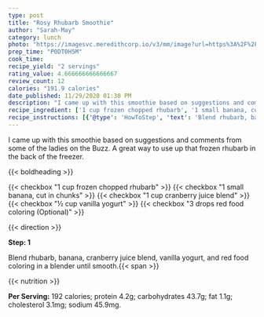 ```yaml
---
type: post
title: "Rosy Rhubarb Smoothie"
author: "Sarah-May"
category: lunch
photo: "https://imagesvc.meredithcorp.io/v3/mm/image?url=https%3A%2F%2Fimages.media-allrecipes.com%2Fuserphotos%2F5427726.jpg"
prep_time: "P0DT0H5M"
cook_time: 
recipe_yield: "2 servings"
rating_value: 4.666666666666667
review_count: 12
calories: "191.9 calories"
date_published: 11/29/2020 01:30 PM
description: "I came up with this smoothie based on suggestions and comments from some of the ladies on the Buzz. A great way to use up that frozen rhubarb in the back of the freezer."
recipe_ingredient: ['1 cup frozen chopped rhubarb', '1 small banana, cut in chunks', '1 cup cranberry juice blend', '½ cup vanilla yogurt', '3 drops red food coloring']
recipe_instructions: [{'@type': 'HowToStep', 'text': 'Blend rhubarb, banana, cranberry juice blend, vanilla yogurt, and red food coloring in a blender until smooth.\n'}]
---
```


I came up with this smoothie based on suggestions and comments from some of the ladies on the Buzz. A great way to use up that frozen rhubarb in the back of the freezer. 

{{< boldheading >}}

{{< checkbox "1 cup frozen chopped rhubarb" >}}
{{< checkbox "1 small banana, cut in chunks" >}}
{{< checkbox "1 cup cranberry juice blend" >}}
{{< checkbox "½ cup vanilla yogurt" >}}
{{< checkbox "3 drops red food coloring  (Optional)" >}}


{{< direction >}}

**Step: 1**

Blend rhubarb, banana, cranberry juice blend, vanilla yogurt, and red food coloring in a blender until smooth.{{< span >}}

{{< nutrition >}}

**Per Serving:** 192 calories; protein 4.2g; carbohydrates 43.7g; fat 1.1g; cholesterol 3.1mg; sodium 45.9mg.
